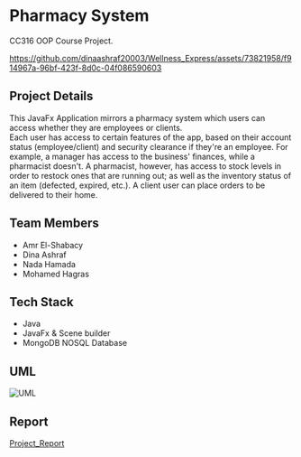 # Pharmacy System
CC316 OOP Course Project.</br>



https://github.com/dinaashraf20003/Wellness_Express/assets/73821958/f914967a-96bf-423f-8d0c-04f086590603



## Project Details 
This JavaFx Application mirrors a pharmacy system which users can access
whether they are employees or clients. </br>
Each user has access to certain features of the app, based on their account
status (employee/client) and security clearance if they're an employee. For
example, a manager has access to the business' finances, while a
pharmacist doesn't. A pharmacist, however, has access to stock levels in
order to restock ones that are running out; as well as the inventory status of
an item (defected, expired, etc.). A client user can place orders to be
delivered to their home.

## Team Members
- Amr El-Shabacy 
- Dina Ashraf 
- Nada Hamada 
- Mohamed Hagras 

## Tech Stack
- Java
- JavaFx & Scene builder
- MongoDB NOSQL Database

## UML

![UML](https://github.com/dinaashraf20003/Wellness_Express/assets/73821958/2b9ea24a-edb5-4a0e-96e5-361db9da9e58)


## Report
[Project_Report](https://github.com/dinaashraf20003/Wellness_Express/files/11652970/CC316_OOP_Project_Report.pdf)


